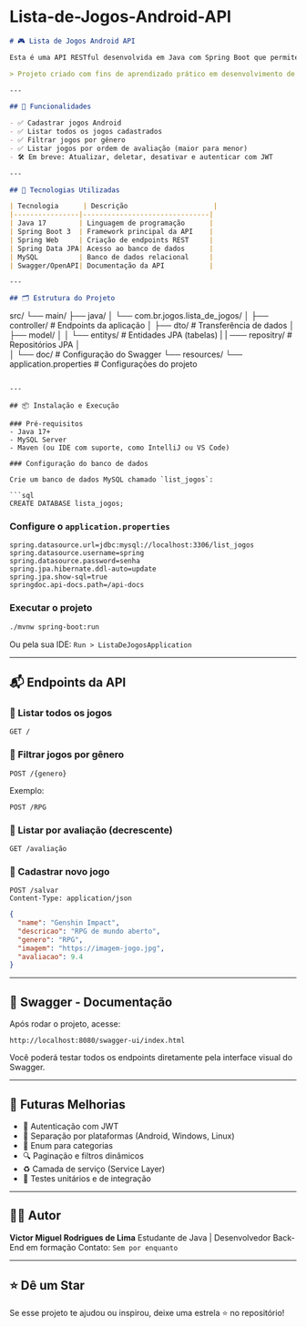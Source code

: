 # Lista-de-Jogos-Android-API

```markdown
# 🎮 Lista de Jogos Android API

Esta é uma API RESTful desenvolvida em Java com Spring Boot que permite cadastrar, listar e filtrar jogos de Android por gênero e avaliação.

> Projeto criado com fins de aprendizado prático em desenvolvimento de APIs com Spring, organização por camadas (Controller, DTO, Entity, Repository) e integração com Swagger.

---

## 📌 Funcionalidades

- ✅ Cadastrar jogos Android
- ✅ Listar todos os jogos cadastrados
- ✅ Filtrar jogos por gênero
- ✅ Listar jogos por ordem de avaliação (maior para menor)
- 🛠️ Em breve: Atualizar, deletar, desativar e autenticar com JWT

---

## 🚀 Tecnologias Utilizadas

| Tecnologia      | Descrição                     |
|----------------|-------------------------------|
| Java 17        | Linguagem de programação      |
| Spring Boot 3  | Framework principal da API    |
| Spring Web     | Criação de endpoints REST     |
| Spring Data JPA| Acesso ao banco de dados      |
| MySQL          | Banco de dados relacional     |
| Swagger/OpenAPI| Documentação da API           |

---

## 🗂️ Estrutura do Projeto

```

src/
└── main/
├── java/
│   └── com.br.jogos.lista\_de\_jogos/
│       ├── controller/       # Endpoints da aplicação
│       ├── dto/             # Transferência de dados
│       ├── model/
│       │   └── entitys/      # Entidades JPA (tabelas)
|       |   ─── repositry/  # Repositórios JPA
│    
│       └── doc/             # Configuração do Swagger
└── resources/
└── application.properties # Configurações do projeto

````

---

## 📦 Instalação e Execução

### Pré-requisitos
- Java 17+
- MySQL Server
- Maven (ou IDE com suporte, como IntelliJ ou VS Code)

### Configuração do banco de dados

Crie um banco de dados MySQL chamado `list_jogos`:

```sql
CREATE DATABASE lista_jogos;
````

### Configure o `application.properties`

```properties
spring.datasource.url=jdbc:mysql://localhost:3306/list_jogos
spring.datasource.username=spring
spring.datasource.password=senha
spring.jpa.hibernate.ddl-auto=update
spring.jpa.show-sql=true
springdoc.api-docs.path=/api-docs
```

### Executar o projeto

```bash
./mvnw spring-boot:run
```

Ou pela sua IDE: `Run > ListaDeJogosApplication`

---

## 📬 Endpoints da API

### 🔹 Listar todos os jogos

```http
GET /
```

### 🔹 Filtrar jogos por gênero

```http
POST /{genero}
```

Exemplo:

```http
POST /RPG
```

### 🔹 Listar por avaliação (decrescente)

```http
GET /avaliação
```

### 🔹 Cadastrar novo jogo

```http
POST /salvar
Content-Type: application/json
```

```json
{
  "name": "Genshin Impact",
  "descricao": "RPG de mundo aberto",
  "genero": "RPG",
  "imagem": "https://imagem-jogo.jpg",
  "avaliacao": 9.4
}
```

---

## 📖 Swagger - Documentação

Após rodar o projeto, acesse:

```
http://localhost:8080/swagger-ui/index.html
```

Você poderá testar todos os endpoints diretamente pela interface visual do Swagger.

---

## 🧠 Futuras Melhorias

* 🔐 Autenticação com JWT
* 🧩 Separação por plataformas (Android, Windows, Linux)
* 🧾 Enum para categorias
* 🔍 Paginação e filtros dinâmicos
* ♻️ Camada de serviço (Service Layer)
* 🧪 Testes unitários e de integração

---

## 🧑‍💻 Autor

**Victor Miguel Rodrigues de Lima**
Estudante de Java | Desenvolvedor Back-End em formação
Contato: `Sem por enquanto`

---

## ⭐ Dê um Star

Se esse projeto te ajudou ou inspirou, deixe uma estrela ⭐ no repositório!
